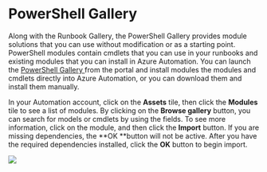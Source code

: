 # PowerShell Gallery  

Along with the Runbook Gallery, the PowerShell Gallery provides module solutions that you can use without modification or as a starting point. PowerShell modules contain cmdlets that you can use in your runbooks and existing modules that you can install in Azure Automation. You can launch the [PowerShell Gallery ](http://www.powershellgallery.com/)from the portal and install modules the modules and cmdlets directly into Azure Automation, or you can download them and install them manually.

In your Automation account, click on the **Assets** tile, then click the **Modules** tile to see a list of modules. By clicking on the **Browse gallery** button, you can search for models or cmdlets by using the fields. To see more information, click on the module, and then click the **Import** button. If you are missing dependencies, the **OK **button will not be active. After you have the required dependencies installed, click the **OK** button to begin import.

![]( ../../Linked_Image_Files/1.5.8.png)
